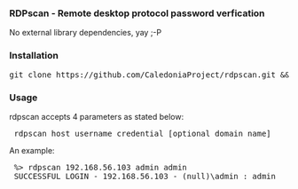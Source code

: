 ### RDPscan - Remote desktop protocol password verfication

No external library dependencies, yay ;-P

### Installation

<pre>
git clone https://github.com/CaledoniaProject/rdpscan.git && make -C rdpscan/src
</pre>

### Usage

rdpscan accepts 4 parameters as stated below:

<pre>
 rdpscan host username credential [optional domain name]
</pre>

An example:

<pre>
 %> rdpscan 192.168.56.103 admin admin
 SUCCESSFUL LOGIN - 192.168.56.103 - (null)\admin : admin
</pre>

